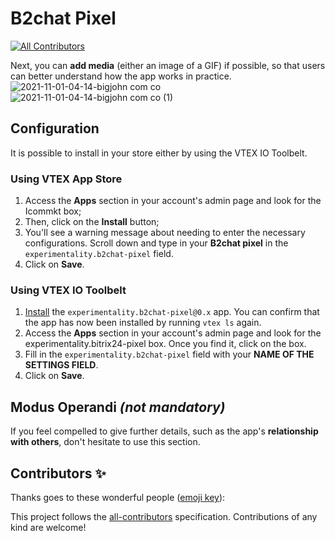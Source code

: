 # B2chat Pixel

<!-- DOCS-IGNORE:start -->
<!-- ALL-CONTRIBUTORS-BADGE:START - Do not remove or modify this section -->
[![All Contributors](https://img.shields.io/badge/all_contributors-0-orange.svg?style=flat-square)](#contributors-)
<!-- ALL-CONTRIBUTORS-BADGE:END -->
<!-- DOCS-IGNORE:end -->

Next, you can **add media** (either an image of a GIF) if possible, so that users can better understand how the app works in practice. 
![2021-11-01-04-14-bigjohn com co](https://user-images.githubusercontent.com/19352507/139649309-edd5cd42-f921-4247-a635-f1586796f070.png)
![2021-11-01-04-14-bigjohn com co (1)](https://user-images.githubusercontent.com/19352507/139649317-d0fa1085-b392-4c79-8652-ecec6e77b916.png)


## Configuration

It is possible to install in your store either by using the VTEX IO Toolbelt.

### Using VTEX App Store

1. Access the **Apps** section in your account's admin page and look for the Icommkt box;
2. Then, click on the **Install** button;
3. You'll see a warning message about needing to enter the necessary configurations. Scroll down and type in your **B2chat pixel** in the `experimentality.b2chat-pixel` field.
4. Click on **Save**.

### Using VTEX IO Toolbelt

1. [Install](https://vtex.io/docs/recipes/development/installing-an-app/) the `experimentality.b2chat-pixel@0.x` app. You can confirm that the app has now been installed by running `vtex ls` again. 
2. Access the **Apps** section in your account's admin page and look for the experimentality.bitrix24-pixel box. Once you find it, click on the box.
3. Fill in the `experimentality.b2chat-pixel` field with your **NAME OF THE SETTINGS FIELD**.
4. Click on **Save**.

<!-- Remember to also **showcase any necessary disclaimer** related to the app in this section, such as the different behavior it may display during its configuration. -->

## Modus Operandi *(not mandatory)*

If you feel compelled to give further details, such as the app's **relationship with others**, don't hesitate to use this section. 

<!-- DOCS-IGNORE:start -->
## Contributors ✨

Thanks goes to these wonderful people ([emoji key](https://allcontributors.org/docs/en/emoji-key)):

<!-- ALL-CONTRIBUTORS-LIST:START - Do not remove or modify this section -->
<!-- prettier-ignore-start -->
<!-- markdownlint-disable -->
<!-- markdownlint-enable -->
<!-- prettier-ignore-end -->
<!-- ALL-CONTRIBUTORS-LIST:END -->

This project follows the [all-contributors](https://github.com/all-contributors/all-contributors) specification. Contributions of any kind are welcome!
<!-- DOCS-IGNORE:end -->
